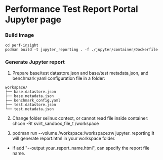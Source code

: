 # Performance Test Report Portal Jupyter page

### Build image
```
cd perf-insight
podman build -t jupyter_reporting . -f ./jupyter/container/Dockerfile 
```

### Generate Jupyter report
1. Prepare base/test datastore.json and base/test metadata.json, and benchmark yaml configuration file in a folder:
```
workspace/
├── base.datastore.json
├── base.metadata.json
├── benchmark_config.yaml
├── test.datastore.json
└── test.metadata.json
```

2. Change folder selinux context, or cannot read file inside container:
chcon -Rt svirt_sandbox_file_t /workspace

3. podman run --volume /workspace:/workspace:rw jupyter_reporting 
It will generate report.html in your workspace folder.
* if add "--output your_report_name.html", can specify the report file name.
